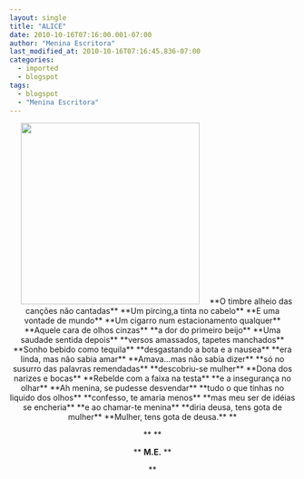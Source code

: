 ```yaml
---
layout: single
title: "ALICE"
date: 2010-10-16T07:16:00.001-07:00
author: "Menina Escritora"
last_modified_at: 2010-10-16T07:16:45.836-07:00
categories:
  - imported
  - blogspot
tags:
  - blogspot
  - "Menina Escritora"
---
```


<div class="separator" style="clear: both; text-align: center;"><a href="http://3.bp.blogspot.com/_z_10QEMOdlA/TLYaYN3uQ2I/AAAAAAAAALc/opKbbrIwRjI/s1600/RebeldiaKrolRice.jpg" style="margin-left: 1em; margin-right: 1em;"><img border="0" height="320" src="http://3.bp.blogspot.com/_z_10QEMOdlA/TLYaYN3uQ2I/AAAAAAAAALc/opKbbrIwRjI/s320/RebeldiaKrolRice.jpg" width="315"/></a>
**O timbre alheio das canções não cantadas**
**Um pircing,a tinta no cabelo**
**E uma vontade de mundo**
**Um cigarro num estacionamento qualquer**
**Aquele cara de olhos cinzas**
**a dor do primeiro beijo**
**Uma saudade sentida depois**
**versos amassados, tapetes manchados**
**Sonho bebido como tequila**
**desgastando a bota e a nausea**
**era linda, mas não sabia amar**
**Amava...mas não sabia dizer**
**só no susurro das palavras remendadas**
**descobriu-se mulher**
**Dona dos narizes e bocas**
**Rebelde com a faixa na testa**
**e a insegurança no olhar**
**Ah menina, se pudesse desvendar**
**tudo o que tinhas no liquido dos olhos**
**confesso, te amaria menos**
**mas meu ser de idéias se encheria**
**e ao chamar-te menina**
**diria deusa, tens gota de mulher**
**Mulher, tens gota de deusa.**
**



**
**



**
**M.E.**
**



**
